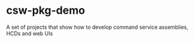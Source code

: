 csw-pkg-demo
============

A set of projects that show how to develop command service assemblies, HCDs and web UIs
